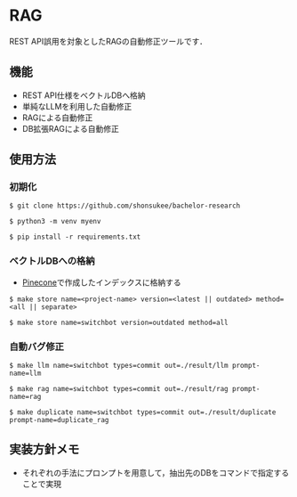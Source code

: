 # RAG
REST API誤用を対象としたRAGの自動修正ツールです．

## 機能
- REST API仕様をベクトルDBへ格納
- 単純なLLMを利用した自動修正
- RAGによる自動修正
- DB拡張RAGによる自動修正

## 使用方法
### 初期化
```
$ git clone https://github.com/shonsukee/bachelor-research

$ python3 -m venv myenv

$ pip install -r requirements.txt
```

### ベクトルDBへの格納
- [Pinecone](https://app.pinecone.io/)で作成したインデックスに格納する

```
$ make store name=<project-name> version=<latest || outdated> method=<all || separate>

$ make store name=switchbot version=outdated method=all
```



### 自動バグ修正
```
$ make llm name=switchbot types=commit out=./result/llm prompt-name=llm

$ make rag name=switchbot types=commit out=./result/rag prompt-name=rag

$ make duplicate name=switchbot types=commit out=./result/duplicate prompt-name=duplicate_rag
```



## 実装方針メモ
- それぞれの手法にプロンプトを用意して，抽出先のDBをコマンドで指定することで実現
